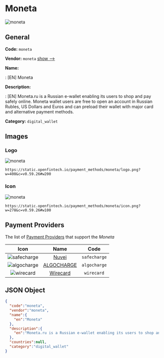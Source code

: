 
# Moneta 
![moneta](https://static.openfintech.io/payment_methods/moneta/logo.png?w=400&c=v0.59.26#w200)  

## General 
**Code:** `moneta` 
 
**Vendor:** `moneta` [show -->](/vendors/moneta/) 
 
**Name:** 
 
:	[EN] Moneta 
 
**Description:** 
 
: [EN] Moneta.ru is a Russian e-wallet enabling its users to shop and pay safely online. Moneta wallet users are free to open an account in Russian Rubles, US Dollars and Euros and can preload their wallet with major card and alternative payment methods. 
 
**Category:** `digital_wallet` 
 

## Images 

### Logo 
![moneta](https://static.openfintech.io/payment_methods/moneta/logo.png?w=400&c=v0.59.26#w200)  

```
https://static.openfintech.io/payment_methods/moneta/logo.png?w=400&c=v0.59.26#w200
```  

### Icon 
![moneta](https://static.openfintech.io/payment_methods/moneta/icon.png?w=278&c=v0.59.26#w100)  

```
https://static.openfintech.io/payment_methods/moneta/icon.png?w=278&c=v0.59.26#w100
```  

## Payment Providers 
 
The list of [Payment Providers](/payment-providers/) that support the _Moneta_ 

|Icon|Name|Code| 
|:---:|:---:|:---:| 
|![safecharge](https://static.openfintech.io/payment_providers/safecharge/icon.svg?w=278&c=v0.59.26#w100) |[Nuvei](/payment-providers/safecharge/)|`safecharge`| 
|![algocharge](https://static.openfintech.io/payment_providers/algocharge/icon.png?w=278&c=v0.59.26#w100) |[ALGOCHARGE](/payment-providers/algocharge/)|`algocharge`| 
|![wirecard](https://static.openfintech.io/payment_providers/wirecard/icon.svg?w=278&c=v0.59.26#w100) |[Wirecard](/payment-providers/wirecard/)|`wirecard`| 
 

## JSON Object 

```json
{
  "code":"moneta",
  "vendor":"moneta",
  "name":{
    "en":"Moneta"
  },
  "description":{
    "en":"Moneta.ru is a Russian e-wallet enabling its users to shop and pay safely online. Moneta wallet users\u00a0are free to open an account in Russian Rubles, US Dollars and Euros and can preload their wallet with major card and alternative payment methods."
  },
  "countries":null,
  "category":"digital_wallet"
}
```  
